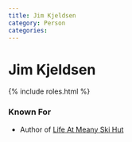 ```yaml
---
title: Jim Kjeldsen
category: Person
categories:
---
```

<!--img src="/img/19YY-Jim-Kjeldsen.jpeg" style="width: 40%;" align="right"-->
# Jim Kjeldsen
{% include roles.html %}

### Known For
- Author of [Life At Meany Ski Hut](Life-At-Meany-Ski-Hut)
